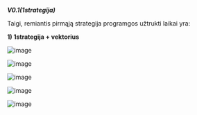 ***V0.1(1strategija)***

Taigi, remiantis pirmąją strategija programgos užtrukti laikai yra:

**1) 1strategija + vektorius**

![image](https://user-images.githubusercontent.com/91281608/142681518-fe8e7af2-8529-49e5-ab07-81e7b3b96002.png)

![image](https://user-images.githubusercontent.com/91281608/142681638-e78d4249-3d48-40f7-a51d-f039b0d7d17e.png)

![image](https://user-images.githubusercontent.com/91281608/142681748-17c2d721-012a-4b81-b734-9c7124a5d468.png)

![image](https://user-images.githubusercontent.com/91281608/142681849-42e83093-7dae-48de-9ae5-ac527706d17c.png)

![image](https://user-images.githubusercontent.com/91281608/142682378-d0993d92-e029-4581-8d6f-5eac72cc7266.png)

